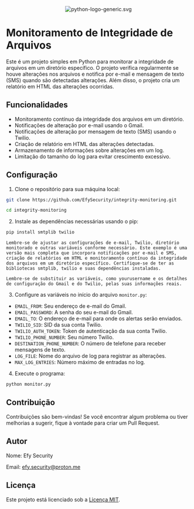 <div align="center">
  <img src="https://www.python.org/static/community_logos/python-logo-generic.svg" alt="python-logo-generic.svg">
</div>

# Monitoramento de Integridade de Arquivos

Este é um projeto simples em Python para monitorar a integridade de arquivos em um diretório específico. O projeto verifica regularmente se houve alterações nos arquivos e notifica por e-mail e mensagem de texto (SMS) quando são detectadas alterações. Além disso, o projeto cria um relatório em HTML das alterações ocorridas.

## Funcionalidades

- Monitoramento contínuo da integridade dos arquivos em um diretório.
- Notificações de alteração por e-mail usando o Gmail.
- Notificações de alteração por mensagem de texto (SMS) usando o Twilio.
- Criação de relatório em HTML das alterações detectadas.
- Armazenamento de informações sobre alterações em um log.
- Limitação do tamanho do log para evitar crescimento excessivo.

## Configuração

1. Clone o repositório para sua máquina local:

```bash
git clone https://github.com/EfySecurity/integrity-monitoring.git
```

```bash
cd integrity-monitoring
```

2. Instale as dependências necessárias usando o pip:

```bash
pip install smtplib twilio
```

`Lembre-se de ajustar as configurações de e-mail, Twilio, diretório monitorado e outras variáveis conforme necessário. Este exemplo é uma versão mais completa que incorpora notificações por e-mail e SMS, criação de relatórios em HTML e monitoramento contínuo da integridade dos arquivos em um diretório específico. Certifique-se de ter as bibliotecas smtplib, twilio e suas dependências instaladas.`

`Lembre-se de substituir as variáveis, como yourusername e os detalhes de configuração do Gmail e do Twilio, pelas suas informações reais.`

3. Configure as variáveis no início do arquivo `monitor.py`:

- `EMAIL_FROM`: Seu endereço de e-mail do Gmail.
- `EMAIL_PASSWORD`: A senha do seu e-mail do Gmail.
- `EMAIL_TO`: O endereço de e-mail para onde os alertas serão enviados.
- `TWILIO_SID`: SID da sua conta Twilio.
- `TWILIO_AUTH_TOKEN`: Token de autenticação da sua conta Twilio.
- `TWILIO_PHONE_NUMBER`: Seu número Twilio.
- `DESTINATION_PHONE_NUMBER`: O número de telefone para receber mensagens de texto.
- `LOG_FILE`: Nome do arquivo de log para registrar as alterações.
- `MAX_LOG_ENTRIES`: Número máximo de entradas no log.

4. Execute o programa:

```bash
python monitor.py
```

## Contribuição

Contribuições são bem-vindas! Se você encontrar algum problema ou tiver melhorias a sugerir, fique à vontade para criar um Pull Request.

## Autor

Nome: Efy Security

Email: efy.security@proton.me

## Licença

Este projeto está licenciado sob a [Licença MIT](LICENSE).






